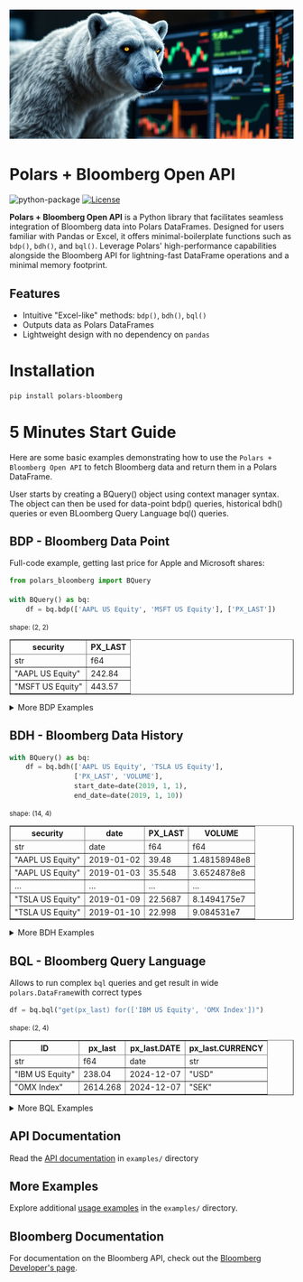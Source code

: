 # ![Polars Bloomberg Logo](assets/polars-bloomberg-logo.jpg)

# Polars + Bloomberg Open API
![python-package](https://github.com/MarekOzana/polars-bloomberg/actions/workflows/python-package.yml/badge.svg)
[![License](https://img.shields.io/badge/license-Apache%202.0-blue.svg)](LICENSE)

**Polars + Bloomberg Open API** is a Python library that facilitates seamless integration of Bloomberg data into Polars DataFrames. Designed for users familiar with Pandas or Excel, it offers minimal-boilerplate functions such as `bdp()`, `bdh()`, and `bql()`. Leverage Polars' high-performance capabilities alongside the Bloomberg API for lightning-fast DataFrame operations and a minimal memory footprint.


## Features
- Intuitive "Excel-like" methods: `bdp()`, `bdh()`, `bql()`
- Outputs data as Polars DataFrames
- Lightweight design with no dependency on `pandas`


# Installation
```bash
pip install polars-bloomberg
```

# 5 Minutes Start Guide
Here are some basic examples demonstrating how to use the `Polars + Bloomberg Open API` to fetch Bloomberg data and return them in a Polars DataFrame.

User starts by creating a BQuery() object using context manager syntax. The object can then be used for data-point bdp() queries, historical bdh() queries or even BLoomberg Query Language bql() queries.

## BDP - Bloomberg Data Point
Full-code example, getting last price for Apple and Microsoft shares:
```python
from polars_bloomberg import BQuery

with BQuery() as bq:
    df = bq.bdp(['AAPL US Equity', 'MSFT US Equity'], ['PX_LAST'])
```

<div>
<small>shape: (2, 2)</small><table border="1" class="dataframe"><thead><tr><th>security</th><th>PX_LAST</th></tr><tr><td>str</td><td>f64</td></tr></thead><tbody><tr><td>&quot;AAPL US Equity&quot;</td><td>242.84</td></tr><tr><td>&quot;MSFT US Equity&quot;</td><td>443.57</td></tr></tbody></table>
</div>

<details><summary>More BDP Examples</summary>

### BDP with different column types

`polars-bloomberg` correctly infers column type as shown in this example:

```python
with BQuery() as bq:
    df = bq.bdp(["XS2930103580 Corp", "USX60003AC87 Corp"],
                ["SECURITY_DES", "YAS_ZSPREAD", "CRNCY", "NXT_CALL_DT"])
```
<div>
<small>shape: (2, 5)</small>
<table border="1" class="dataframe"><thead><tr><th>security</th><th>SECURITY_DES</th><th>YAS_ZSPREAD</th><th>CRNCY</th><th>NXT_CALL_DT</th></tr><tr><td>str</td><td>str</td><td>f64</td><td>str</td><td>date</td></tr></thead><tbody><tr><td>&quot;XS2930103580 Corp&quot;</td><td>&quot;SEB 6 3/4 PERP&quot;</td><td>327.309349</td><td>&quot;USD&quot;</td><td>2031-11-04</td></tr><tr><td>&quot;USX60003AC87 Corp&quot;</td><td>&quot;NDAFH 6.3 PERP&quot;</td><td>315.539222</td><td>&quot;USD&quot;</td><td>2031-09-25</td></tr></tbody></table>
</div>

### BDP with overrides
User can submit list of tuples with overrides
```python
with BQuery() as bq:
    df = bq.bdp(["IBM US Equity"], ["PX_LAST", "CRNCY_ADJ_PX_LAST"], 
                overrides=[("EQY_FUND_CRNCY", "SEK")])
```
<div>
</style>
<small>shape: (1, 3)</small><table border="1" class="dataframe"><thead><tr><th>security</th><th>PX_LAST</th><th>CRNCY_ADJ_PX_LAST</th></tr><tr><td>str</td><td>f64</td><td>f64</td></tr></thead><tbody><tr><td>&quot;IBM US Equity&quot;</td><td>238.04</td><td>2607.401</td></tr></tbody></table>
</div>

### BDP with date overrides
Overrides for dates has to be in format YYYYMMDD
```python
with BQuery() as bq:
    df = bq.bdp(["USX60003AC87 Corp"], ["SETTLE_DT"], overrides=[("USER_LOCAL_TRADE_DATE", "20241014")])
```
<div>
<small>shape: (1, 2)</small><table border="1" class="dataframe"><thead><tr><th>security</th><th>SETTLE_DT</th></tr><tr><td>str</td><td>date</td></tr></thead><tbody><tr><td>&quot;USX60003AC87 Corp&quot;</td><td>2024-10-15</td></tr></tbody></table>
</div>

```python
with BQuery() as bq:
    df = bq.bdp(['USDSEK Curncy', 'SEKCZK Curncy'], 
                ['SETTLE_DT', 'PX_LAST'], 
                overrides=[('REFERENCE_DATE', '20200715')]
               )
```
<div>
<small>shape: (2, 3)</small><table border="1" class="dataframe"><thead><tr><th>security</th><th>SETTLE_DT</th><th>PX_LAST</th></tr><tr><td>str</td><td>date</td><td>f64</td></tr></thead><tbody><tr><td>&quot;USDSEK Curncy&quot;</td><td>2020-07-17</td><td>10.9343</td></tr><tr><td>&quot;SEKCZK Curncy&quot;</td><td>2020-07-17</td><td>2.1718</td></tr></tbody></table></div>

</details>

## BDH - Bloomberg Data History
```python
with BQuery() as bq:
    df = bq.bdh(['AAPL US Equity', 'TSLA US Equity'], 
                ['PX_LAST', 'VOLUME'], 
                start_date=date(2019, 1, 1), 
                end_date=date(2019, 1, 10))
```
<div>
<small>shape: (14, 4)</small><table border="1" class="dataframe"><thead><tr><th>security</th><th>date</th><th>PX_LAST</th><th>VOLUME</th></tr><tr><td>str</td><td>date</td><td>f64</td><td>f64</td></tr></thead><tbody><tr><td>&quot;AAPL US Equity&quot;</td><td>2019-01-02</td><td>39.48</td><td>1.48158948e8</td></tr><tr><td>&quot;AAPL US Equity&quot;</td><td>2019-01-03</td><td>35.548</td><td>3.6524878e8</td></tr><tr><td>&hellip;</td><td>&hellip;</td><td>&hellip;</td><td>&hellip;</td></tr><tr><td>&quot;TSLA US Equity&quot;</td><td>2019-01-09</td><td>22.5687</td><td>8.1494175e7</td></tr><tr><td>&quot;TSLA US Equity&quot;</td><td>2019-01-10</td><td>22.998</td><td>9.084531e7</td></tr></tbody></table></div>

<details><summary>More BDH Examples</summary>

### BDH with options - periodicitySelection: Monthly
```python
with BQuery() as bq:
    df = bq.bdh(['AAPL US Equity'], 
                ['PX_LAST'], 
                start_date=date(2019, 1, 1), 
                end_date=date(2019, 3, 29),
                options={"periodicitySelection": "MONTHLY"})
```
<div>
<small>shape: (3, 3)</small><table border="1" class="dataframe"><thead><tr><th>security</th><th>date</th><th>PX_LAST</th></tr><tr><td>str</td><td>date</td><td>f64</td></tr></thead><tbody><tr><td>&quot;AAPL US Equity&quot;</td><td>2019-01-31</td><td>41.61</td></tr><tr><td>&quot;AAPL US Equity&quot;</td><td>2019-02-28</td><td>43.288</td></tr><tr><td>&quot;AAPL US Equity&quot;</td><td>2019-03-29</td><td>47.488</td></tr></tbody></table>
</div>

### BDH with currency overrides


</details>


## BQL - Bloomberg Query Language
Allows to run complex `bql` queries and get result in wide `polars.DataFrame`with correct types
```python
df = bq.bql("get(px_last) for(['IBM US Equity', 'OMX Index'])")
```
<div>
<small>shape: (2, 4)</small><table border="1" class="dataframe"><thead><tr><th>ID</th><th>px_last</th><th>px_last.DATE</th><th>px_last.CURRENCY</th></tr><tr><td>str</td><td>f64</td><td>date</td><td>str</td></tr></thead><tbody><tr><td>&quot;IBM US Equity&quot;</td><td>238.04</td><td>2024-12-07</td><td>&quot;USD&quot;</td></tr><tr><td>&quot;OMX Index&quot;</td><td>2614.268</td><td>2024-12-07</td><td>&quot;SEK&quot;</td></tr></tbody></table></div>

<details><summary>More BQL Examples</summary>
    
Example of more complex query:
```python
df = bq.bql("""
    let(#eps=is_eps(fa_period_type='A',
                    fa_period_offset=range(-4,2));)
    get(#eps)
    for(['IBM US Equity'])
""")
```
<div>
<small>shape: (7, 6)</small><table border="1" class="dataframe"><thead><tr><th>ID</th><th>#eps</th><th>#eps.REVISION_DATE</th><th>#eps.AS_OF_DATE</th><th>#eps.PERIOD_END_DATE</th><th>#eps.CURRENCY</th></tr><tr><td>str</td><td>f64</td><td>date</td><td>date</td><td>date</td><td>str</td></tr></thead><tbody>
<tr><td>&quot;IBM US Equity&quot;</td><td>10.63</td><td>2022-02-22</td><td>2024-12-07</td><td>2019-12-31</td><td>&quot;USD&quot;</td></tr>
<tr><td>&quot;IBM US Equity&quot;</td><td>6.28</td><td>2023-02-28</td><td>2024-12-07</td><td>2020-12-31</td><td>&quot;USD&quot;</td></tr>
<tr><td>&hellip;</td><td>&hellip;</td><td>&hellip;</td><td>&hellip;</td><td>&hellip;</td><td>&hellip;</td></tr>
<tr><td>&quot;IBM US Equity&quot;</td><td>9.236</td><td>2024-12-07</td><td>2024-12-07</td><td>2025-12-31</td><td>&quot;USD&quot;</td></tr>
</tbody></table></div>

</details>

## API Documentation
Read the [API documentation](examples/API-docs.md) in `examples/` directory

## More Examples
Explore additional [usage examples](examples/Examples-1.ipynb) in the `examples/` directory.

## Bloomberg Documentation

For documentation on the Bloomberg API, check out the [Bloomberg Developer's page](https://developer.bloomberg.com/).





